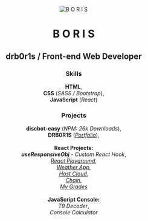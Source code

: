 <p align="center">
  <img src="https://i.imgur.com/UFREZ1Y.png" alt="B O R I S"></img>
</p>

<h1 align="center">B O R I S</h1>
<h2 align="center">drb0r1s / Front-end Web Developer</h2>

<h3 align="center">Skills</h3>

<p align="center">
  <b>HTML</b>,<br>
  <b>CSS</b> (<i>SASS / Bootstrap</i>),<br>
  <b>JavaScript</b> (<i>React</i>)
</p>

<h3 align="center">Projects</h3>

<p align="center">
  <b>discbot-easy</b> (<i>NPM: 26k Downloads</i>),<br>
  <b>DRB0R1S</b> (<i><a href="https://boris.ml">Portfolio</a></i>),<br><br>
  <b>React Projects:</b><br>
  <i><b>useResponsiveObj</b> - Custom React Hook</i>,<br>
  <i><a href="https://drb0r1s-react-playground.netlify.app">React Playground</a></i>,<br>
  <i><a href="https://drb0r1s-weather-app.netlify.app">Weather App</a></i>,<br>
  <i><a href="https://drb0r1s-host-cloud-react.netlify.app">Host Cloud</a></i>,<br>
  <i><a href="https://drb0r1s-chain-react.netlify.app">Chain</a></i>,<br>
  <i><a href="https://drb0r1s-my-grades.netlify.app">My Grades</a></i><br><br>
  <b>JavaScript Console:</b><br>
  <i>T9 Decoder</i>,<br>
  <i>Console Calculator</i><br>
</p>
